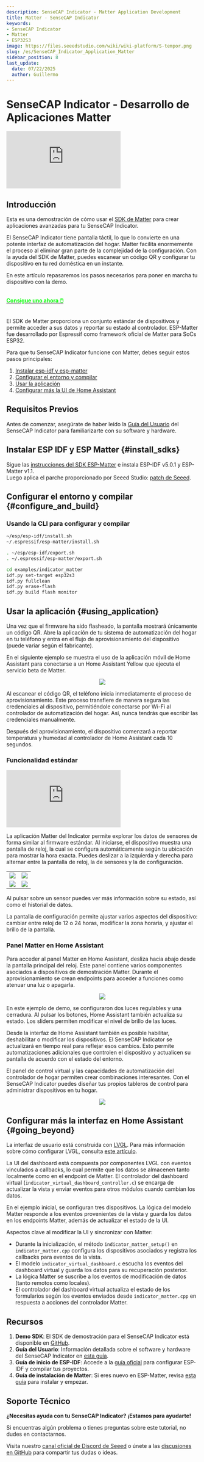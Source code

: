 ```yaml
---
description: SenseCAP Indicator - Matter Application Development
title: Matter - SenseCAP Indicator
keywords:
- SenseCAP Indicator
- Matter
- ESP32S3
image: https://files.seeedstudio.com/wiki/wiki-platform/S-tempor.png
slug: /es/SenseCAP_Indicator_Application_Matter
sidebar_position: 8
last_update:
  date: 07/22/2025
  author: Guillermo
---
```


# SenseCAP Indicator - Desarrollo de Aplicaciones Matter

<iframe class="youtube-video" src="https://www.youtube.com/embed/LCIWqwmCZ54" title="YouTube video player" frameborder="0" allow="accelerometer; autoplay; clipboard-write; encrypted-media; gyroscope; picture-in-picture; web-share" allowfullscreen></iframe>

## Introducción

Esta es una demostración de cómo usar el [SDK de Matter](https://project-chip.github.io/connectedhomeip-doc/index.html) para crear aplicaciones avanzadas para tu SenseCAP Indicator.

El SenseCAP Indicator tiene pantalla táctil, lo que lo convierte en una potente interfaz de automatización del hogar. Matter facilita enormemente el proceso al eliminar gran parte de la complejidad de la configuración. Con la ayuda del SDK de Matter, puedes escanear un código QR y configurar tu dispositivo en tu red doméstica en un instante.

En este artículo repasaremos los pasos necesarios para poner en marcha tu dispositivo con la demo.

<br />

<div class="get_one_now_container" style={{textAlign: 'center'}}>
    <a class="get_one_now_item" href="https://www.seeedstudio.com/SenseCAP-Indicator-D1-p-5643.html" target="_blank">
            <strong><span><font color={'FFFFFF'} size={"4"}> Consigue uno ahora 🖱️</font></span></strong>
    </a>
</div>

<br />

El SDK de Matter proporciona un conjunto estándar de dispositivos y permite acceder a sus datos y reportar su estado al controlador. ESP-Matter fue desarrollado por Espressif como framework oficial de Matter para SoCs ESP32.

Para que tu SenseCAP Indicator funcione con Matter, debes seguir estos pasos principales:

1. [Instalar esp-idf y esp-matter](#install_sdks)  
2. [Configurar el entorno y compilar](#configure_and_build)  
3. [Usar la aplicación](#using_application)  
4. [Configurar más la UI de Home Assistant](#going_beyond)  

## Requisitos Previos

Antes de comenzar, asegúrate de haber leído la [Guía del Usuario](/Sensor/SenseCAP/SenseCAP_Indicator/Get_started_with_SenseCAP_Indicator) del SenseCAP Indicator para familiarizarte con su software y hardware.

## Instalar ESP IDF y ESP Matter {#install_sdks}

Sigue las [instrucciones del SDK ESP-Matter](https://docs.espressif.com/projects/esp-matter/en/latest/esp32/developing.html#getting-the-repositories) e instala ESP-IDF v5.0.1 y ESP-Matter v1.1.  
Luego aplica el parche proporcionado por Seeed Studio: [patch de Seeed](https://github.com/Seeed-Solution/SenseCAP_Indicator_ESP32/tree/main/tools/patch).

## Configurar el entorno y compilar {#configure_and_build}

### Usando la CLI para configurar y compilar

```sh
~/esp/esp-idf/install.sh
~/.espressif/esp-matter/install.sh

. ~/esp/esp-idf/export.sh
. ~/.espressif/esp-matter/export.sh

cd examples/indicator_matter
idf.py set-target esp32s3
idf.py fullclean
idf.py erase-flash
idf.py build flash monitor
```

## Usar la aplicación {#using_application}

Una vez que el firmware ha sido flasheado, la pantalla mostrará únicamente un código QR. Abre la aplicación de tu sistema de automatización del hogar en tu teléfono y entra en el flujo de aprovisionamiento del dispositivo (puede variar según el fabricante).

En el siguiente ejemplo se muestra el uso de la aplicación móvil de Home Assistant para conectarse a un Home Assistant Yellow que ejecuta el servicio beta de Matter.

<div align="center"><img width={480} src="https://files.seeedstudio.com/wiki/SenseCAP/SenseCAP_Indicator/indicator-matter-1.jpg"/></div>

Al escanear el código QR, el teléfono inicia inmediatamente el proceso de aprovisionamiento. Este proceso transfiere de manera segura las credenciales al dispositivo, permitiéndole conectarse por Wi-Fi al controlador de automatización del hogar. Así, nunca tendrás que escribir las credenciales manualmente.

Después del aprovisionamiento, el dispositivo comenzará a reportar temperatura y humedad al controlador de Home Assistant cada 10 segundos.

### Funcionalidad estándar

<iframe class="youtube-video" src="https://www.youtube.com/embed/mBhrYeyQQeg" title="Reproductor de video de YouTube" frameborder="0" allow="accelerometer; autoplay; clipboard-write; encrypted-media; gyroscope; picture-in-picture; web-share" allowfullscreen></iframe>

La aplicación Matter del Indicator permite explorar los datos de sensores de forma similar al firmware estándar. Al iniciarse, el dispositivo muestra una pantalla de reloj, la cual se configura automáticamente según tu ubicación para mostrar la hora exacta. Puedes deslizar a la izquierda y derecha para alternar entre la pantalla de reloj, la de sensores y la de configuración.

<div class="table-center">
  <table align="center">
    <tr>
        <td><div style={{textAlign:'center'}}><img src="https://files.seeedstudio.com/wiki/SenseCAP/SenseCAP_Indicator/indicator-matter-2.jpg" style={{width:480, height:'auto'}}/></div></td>
        <td><div style={{textAlign:'center'}}><img src="https://files.seeedstudio.com/wiki/SenseCAP/SenseCAP_Indicator/indicator-matter-3.jpg" style={{width:480, height:'auto'}}/></div></td>
    </tr>
    <tr>
        <td><div style={{textAlign:'center'}}><img src="https://files.seeedstudio.com/wiki/SenseCAP/SenseCAP_Indicator/indicator-matter-4.jpg" style={{width:480, height:'auto'}}/></div></td>
        <td><div style={{textAlign:'center'}}><img src="https://files.seeedstudio.com/wiki/SenseCAP/SenseCAP_Indicator/indicator-matter-5.jpg" style={{width:480, height:'auto'}}/></div></td>
    </tr>
  </table>
</div>

Al pulsar sobre un sensor puedes ver más información sobre su estado, así como el historial de datos.

La pantalla de configuración permite ajustar varios aspectos del dispositivo: cambiar entre reloj de 12 o 24 horas, modificar la zona horaria, y ajustar el brillo de la pantalla.

### Panel Matter en Home Assistant

Para acceder al panel Matter en Home Assistant, desliza hacia abajo desde la pantalla principal del reloj. Este panel contiene varios componentes asociados a dispositivos de demostración Matter. Durante el aprovisionamiento se crean endpoints para acceder a funciones como atenuar una luz o apagarla.

<div align="center"><img width={480} src="https://files.seeedstudio.com/wiki/SenseCAP/SenseCAP_Indicator/indicator-matter-6.jpg"/></div>

En este ejemplo de demo, se configuraron dos luces regulables y una cerradura. Al pulsar los botones, Home Assistant también actualiza su estado. Los sliders permiten modificar el nivel de brillo de las luces.

Desde la interfaz de Home Assistant también es posible habilitar, deshabilitar o modificar los dispositivos. El SenseCAP Indicator se actualizará en tiempo real para reflejar esos cambios. Esto permite automatizaciones adicionales que controlen el dispositivo y actualicen su pantalla de acuerdo con el estado del entorno.

El panel de control virtual y las capacidades de automatización del controlador de hogar permiten crear combinaciones interesantes. Con el SenseCAP Indicator puedes diseñar tus propios tableros de control para administrar dispositivos en tu hogar.

<div align="center"><img width={480} src="https://files.seeedstudio.com/wiki/SenseCAP/SenseCAP_Indicator/indicator-matter-7.jpg"/></div>

## Configurar más la interfaz en Home Assistant {#going_beyond}

La interfaz de usuario está construida con [LVGL](https://lvgl.io/). Para más información sobre cómo configurar LVGL, consulta [este artículo](https://wiki.seeedstudio.com/using_lvgl_and_tft_on_round_display/).

La UI del dashboard está compuesta por componentes LVGL con eventos vinculados a callbacks, lo cual permite que los datos se almacenen tanto localmente como en el endpoint de Matter. El controlador del dashboard virtual (`indicator_virtual_dashboard_controller.c`) se encarga de actualizar la vista y enviar eventos para otros módulos cuando cambian los datos.

En el ejemplo inicial, se configuran tres dispositivos. La lógica del modelo Matter responde a los eventos provenientes de la vista y guarda los datos en los endpoints Matter, además de actualizar el estado de la UI.

Aspectos clave al modificar la UI y sincronizar con Matter:

- Durante la inicialización, el método `indicator_matter_setup()` en `indicator_matter.cpp` configura los dispositivos asociados y registra los callbacks para eventos de la vista.
- El modelo `indicator_virtual_dashboard.c` escucha los eventos del dashboard virtual y guarda los datos para su recuperación posterior.
- La lógica Matter se suscribe a los eventos de modificación de datos (tanto remotos como locales).
- El controlador del dashboard virtual actualiza el estado de los formularios según los eventos enviados desde `indicator_matter.cpp` en respuesta a acciones del controlador Matter.

## Recursos

1. **Demo SDK**: El SDK de demostración para el SenseCAP Indicator está disponible en [GitHub](https://github.com/Seeed-Solution/SenseCAP_Indicator_ESP32).
2. **Guía del Usuario**: Información detallada sobre el software y hardware del SenseCAP Indicator en [esta guía](/Sensor/SenseCAP/SenseCAP_Indicator/Get_started_with_SenseCAP_Indicator).
3. **Guía de inicio de ESP-IDF**: Accede a la [guía oficial](https://docs.espressif.com/projects/esp-idf/en/latest/get-started/index.html) para configurar ESP-IDF y compilar tus proyectos.
4. **Guía de instalación de Matter**: Si eres nuevo en ESP-Matter, revisa [esta guía](https://docs.espressif.com/projects/esp-matter/en/latest/esp32/developing.html) para instalar y empezar.

## Soporte Técnico

**¿Necesitas ayuda con tu SenseCAP Indicator? ¡Estamos para ayudarte!**

Si encuentras algún problema o tienes preguntas sobre este tutorial, no dudes en contactarnos.

Visita nuestro [canal oficial de Discord de Seeed](https://discord.gg/kpY74apCWj) o únete a las [discusiones en GitHub](https://github.com/Seeed-Solution/SenseCAP_Indicator_ESP32/discussions) para compartir tus dudas o ideas.
